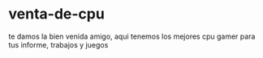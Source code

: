 # venta-de-cpu
te damos la bien venida amigo, aqui tenemos los mejores cpu gamer para tus informe, trabajos y juegos  
